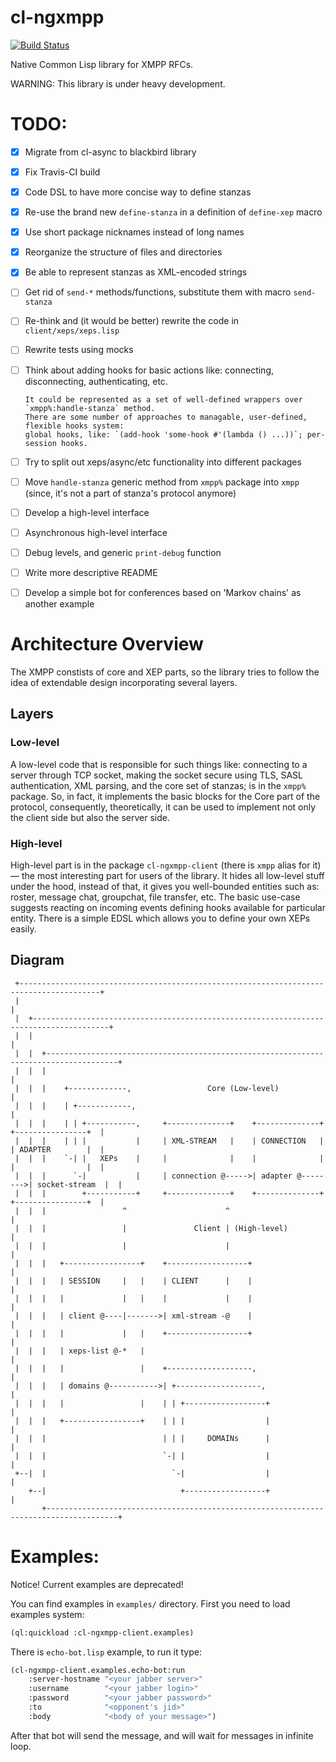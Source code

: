 # cl-ngxmpp


[![Build Status](https://travis-ci.org/grouzen/cl-ngxmpp.svg?branch=development)](https://travis-ci.org/grouzen/cl-ngxmpp)

Native Common Lisp library for XMPP RFCs.

WARNING: This library is under heavy development.

# TODO:

- [X] Migrate from cl-async to blackbird library
- [X] Fix Travis-CI build
- [X] Code DSL to have more concise way to define stanzas
- [X] Re-use the brand new `define-stanza` in a definition of `define-xep` macro
- [X] Use short package nicknames instead of long names
- [X] Reorganize the structure of files and directories
- [X] Be able to represent stanzas as XML-encoded strings
- [ ] Get rid of `send-*` methods/functions, substitute them with macro `send-stanza`
- [ ] Re-think and (it would be better) rewrite the code in `client/xeps/xeps.lisp`
- [ ] Rewrite tests using mocks
- [ ] Think about adding hooks for basic actions like: connecting, disconnecting, authenticating, etc.

      It could be represented as a set of well-defined wrappers over `xmpp%:handle-stanza` method.
      There are some number of approaches to managable, user-defined, flexible hooks system:
      global hooks, like: `(add-hook 'some-hook #'(lambda () ...))`; per-session hooks.

- [ ] Try to split out xeps/async/etc functionality into different packages
- [ ] Move `handle-stanza` generic method from `xmpp%` package into `xmpp`
      (since, it's not a part of stanza's protocol anymore)
- [ ] Develop a high-level interface
- [ ] Asynchronous high-level interface
- [ ] Debug levels, and generic `print-debug` function
- [ ] Write more descriptive README
- [ ] Develop a simple bot for conferences based on 'Markov chains' as another example


# Architecture Overview

The XMPP constists of core and XEP parts, so the library tries to follow
the idea of extendable design incorporating several layers.

## Layers

### Low-level

A low-level code that is responsible for such things like:
connecting to a server through TCP socket, making the socket secure using TLS,
SASL authentication, XML parsing, and the core set of stanzas; is in the `xmpp%` package.
So, in fact, it implements the basic blocks for the Core part of the protocol, consequently,
theoretically, it can be used to implement not only the client side but also the server side.

### High-level

High-level part is in the package `cl-ngxmpp-client` (there is `xmpp` alias for it) — the most
interesting part for users of the library. It hides all low-level stuff under the hood,
instead of that, it gives you well-bounded entities such as: roster, message chat, groupchat,
file transfer, etc. The basic use-case suggests reacting on incoming events defining hooks
available for particular entity. There is a simple EDSL which allows you to define your own
XEPs easily.

## Diagram

```
 +----------------------------------------------------------------------------------------+
 |                                                                                        |
 |  +---------------------------------------------------------------------------------------+
 |  |                                                                                       |
 |  |  +--------------------------------------------------------------------------------------+
 |  |  |                                                                                      |
 |  |  |    +-------------,                 Core (Low-level)                                  |
 |  |  |    | +------------,                                                                  |
 |  |  |    | | +-----------,     +--------------+    +--------------+    +----------------+  |
 |  |  |    | | |           |     | XML-STREAM   |    | CONNECTION   |    | ADAPTER        |  |
 |  |  |    `-| |   XEPs    |     |              |    |              |    |                |  |
 |  |  |      `-|           |     | connection @----->| adapter @-------->| socket-stream  |  |
 |  |  |        +-----------+     +--------------+    +--------------+    +----------------+  |
 |  |  |                 ^                      ^                                             |
 |  |  |                 |               Client | (High-level)                                |
 |  |  |                 |                      |                                             |
 |  |  |   +-----------------+    +------------------+                                        |
 |  |  |   | SESSION     |   |    | CLIENT      |    |                                        |
 |  |  |   |             |   |    |             |    |                                        |
 |  |  |   | client @----|------->| xml-stream -@    |                                        |
 |  |  |   |             |   |    +------------------+                                        |
 |  |  |   | xeps-list @-*   |                                                                |
 |  |  |   |                 |    +-------------------,                                       |
 |  |  |   | domains @----------->| +-------------------,                                     |
 |  |  |   |                 |    | | +------------------+                                    |
 |  |  |   +-----------------+    | | |                  |                                    |
 |  |  |                          | | |     DOMAINs      |                                    |
 |  |  |                          `-| |                  |                                    |
 +--|  |                            `-|                  |                                    |
    +--|                              +------------------+                                    |
       +--------------------------------------------------------------------------------------+

```

# Examples:

Notice! Current examples are deprecated!

You can find examples in `examples/` directory.
First you need to load examples system:

```commonlisp
(ql:quickload :cl-ngxmpp-client.examples)
```

There is `echo-bot.lisp` example, to run it type:

```commonlisp
(cl-ngxmpp-client.examples.echo-bot:run
    :server-hostname "<your jabber server>"
    :username        "<your jabber login>"
    :password        "<your jabber password>"
    :to              "<opponent's jid>"
    :body            "<body of your message>")
```

After that bot will send the message, and will wait for messages in infinite loop.
